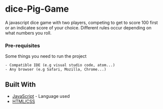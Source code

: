 # dice-Pig-Game

A javascript dice game with two players, competing to get to score 100 first or an indicatee score of your choice. Different rules occur depending on what numbers you roll.



### Pre-requisites

Some things you need to run the project
```
- Compatible IDE (e.g visual studio code, atom...)
- Any browser (e.g Safari, Mozilla, Chrome...)
```



## Built With

* [JavaScript](https://devdocs.io/javascript/) - Language used
* [HTML/CSS](https://getbootstrap.com/docs/4.3/getting-started/introduction/)
